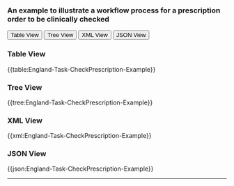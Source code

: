 ### An example to illustrate a workflow process for a prescription order to be clinically checked

<div class="tab">
 <button class="tablinks active" onclick="openTab(event, 'Table View')">Table View</button>
 <button class="tablinks" onclick="openTab(event, 'Tree View')">Tree View</button>
  <button class="tablinks" onclick="openTab(event, 'XML View')">XML View</button>
  <button class="tablinks" onclick="openTab(event, 'JSON View')">JSON View</button>
</div>
    

    
<div id="Table View" class="tabcontent" style="display:block">
  <h3>Table View</h3>
{{table:England-Task-CheckPrescription-Example}}
</div>
<div id="Tree View" class="tabcontent">
  <h3>Tree View</h3>
{{tree:England-Task-CheckPrescription-Example}}
</div>
<div id="XML View" class="tabcontent">
  <h3>XML View</h3>
{{xml:England-Task-CheckPrescription-Example}}
</div>
<div id="JSON View" class="tabcontent">
  <h3>JSON View</h3>
{{json:England-Task-CheckPrescription-Example}}
</div>

---
